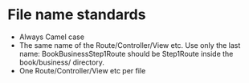 File name standards
=====================

* Always Camel case
* The same name of the Route/Controller/View etc. Use only the last name: BookBusinessStep1Route should be Step1Route inside the book/business/ directory.
* One Route/Controller/View etc per file
